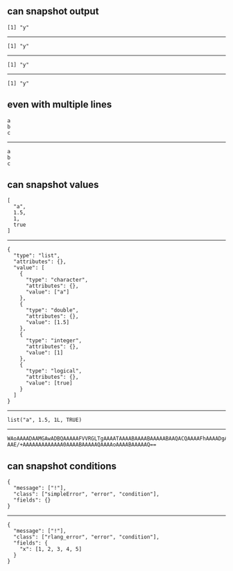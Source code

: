 ## can snapshot output

    [1] "y"

---

    [1] "y"

---

    [1] "y"

---

    [1] "y"

## even with multiple lines

    a
    b
    c

---

    a
    b
    c

## can snapshot values

    [
      "a",
      1.5,
      1,
      true
    ]

---

    {
      "type": "list",
      "attributes": {},
      "value": [
        {
          "type": "character",
          "attributes": {},
          "value": ["a"]
        },
        {
          "type": "double",
          "attributes": {},
          "value": [1.5]
        },
        {
          "type": "integer",
          "attributes": {},
          "value": [1]
        },
        {
          "type": "logical",
          "attributes": {},
          "value": [true]
        }
      ]
    }

---

    list("a", 1.5, 1L, TRUE)

---

    WAoAAAADAAMGAwADBQAAAAAFVVRGLTgAAAATAAAABAAAABAAAAABAAQACQAAAAFhAAAADgAA
    AAE/+AAAAAAAAAAAAA0AAAABAAAAAQAAAAoAAAABAAAAAQ==

## can snapshot conditions

    {
      "message": ["!"],
      "class": ["simpleError", "error", "condition"],
      "fields": {}
    }

---

    {
      "message": ["!"],
      "class": ["rlang_error", "error", "condition"],
      "fields": {
        "x": [1, 2, 3, 4, 5]
      }
    }

